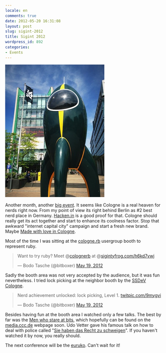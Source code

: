 ```yaml
---
locale: en
comments: true
date: 2012-05-20 16:31:08
layout: post
slug: sigint-2012
title: Sigint 2012
wordpress_id: 892
categories:
- Events
---
```


![](/images/2012-05-20-sigint-2012/IMG_0635.jpg)

Another month, another [big event](http://sigint.ccc.de). It seems like Cologne
is a real heaven for nerds right now. From my point of view its right behind
Berlin as #2 best nerd place in Germany. [Hacken.in](http://hacken.in) is a
good proof for that. Cologne should really get its act together and start to
enhance its coolness factor. Stop that awkward "internet capital city" campaign
and start a fresh new brand. Maybe [Made with love in Cologne](https://www.facebook.com/MadewithloveinCologne).

Most of the time I was sitting at the [cologne.rb](http://www.colognerb.de)
usergroup booth to represent ruby.

<blockquote class="twitter-tweet"><p>Want to try ruby? Meet @<a href="https://twitter.com/colognerb">colognerb</a> at @<a href="https://twitter.com/sigint">sigint</a><a href="http://t.co/rScTUs9Q" title="http://yfrog.com/h6kd7vwj">yfrog.com/h6kd7vwj</a></p>&mdash; Bodo Tasche (@bitboxer) <a href="https://twitter.com/bitboxer/status/203776128274542592">May 19, 2012</a></blockquote>
<script async src="//platform.twitter.com/widgets.js" charset="utf-8"></script>

Sadly the booth area was not very accepted by the audience, but it was fun
nevertheless. I tried lock picking at the neighbor booth by the [SSDeV Cologne](http://wiki.ssdev.org/wiki/K%C3%B6ln).

<blockquote class="twitter-tweet"><p>Nerd achievement unlocked: lock picking, Level 1. <a href="http://t.co/GXx9eDAw" title="http://twitpic.com/9mygvi">twitpic.com/9mygvi</a></p>&mdash; Bodo Tasche (@bitboxer) <a href="https://twitter.com/bitboxer/status/203972325798985729">May 19, 2012</a></blockquote>
<script async src="//platform.twitter.com/widgets.js" charset="utf-8"></script>

Besides having fun at the booth area I watched only a few talks. The best by
far was the [Men who stare at bits](https://program.sigint.ccc.de/fahrplan/events/64.html),
which hopefully can be found on the [media.ccc.de](http://media.ccc.de) webpage soon. Udo
Vetter gave his famous talk on how to deal with police called "[Sie haben das Recht zu schweigen](http://media.ccc.de/browse/congress/2006/23C3-1346-de-sie_haben_das_recht_zu_schweigen.html)".
If you haven't watched it by now, you really should.

The next conference will be the [euruko](http://www.euruko2012.org/). Can't
wait for it!
